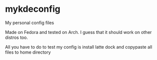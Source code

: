 # mykdeconfig
My personal config files

Made on Fedora and  tested on Arch. I guess that it  should  work on other distros too.

All you have to do  to  test  my config is  install latte dock and copypaste  all files  to home directory
